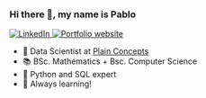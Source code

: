 

### Hi there 👋, my name is Pablo

<a href="https://www.linkedin.com/in/pablo-davila-herrero/">
    <img alt="LinkedIn" src="https://img.shields.io/badge/linkedin%20-%230077B5.svg?&style=for-the-badge&logo=linkedin&logoColor=white"/>
</a>
<a href="https://pablodavila.eu">
    <img alt="Portfolio website" src="https://img.shields.io/static/v1?label=&message=website&color=green&style=for-the-badge&logo=apache"/>
</a>

<!-- <a href="#Pablohn26-title">
  <img src="https://github-readme-stats.vercel.app/api?username=pablo-davila&theme=vue-dark&show_icons=true&hide=stars&count_private=true" alt="Pablohn26" align="right" />
</a> -->

- 💼 Data Scientist at [Plain Concepts](https://www.plainconcepts.com/)
- :books: BSc. Mathematics + Bsc. Computer Science
- :muscle: Python and SQL expert
- :speech_balloon: Always learning!
